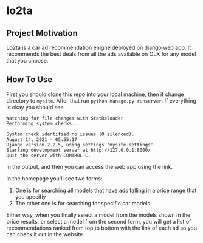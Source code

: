 # lo2ta
## Project Motivation
Lo2ta is a car ad recommendation enigne deployed on django web app. It recommends the best deals from all the ads available on OLX for any model that you choose. 

## How To Use
First you should clone this repo into your local machine, then if change directory to `mysite`. After that run `python manage.py runserver`. If everything is okay you should see
```
Watching for file changes with StatReloader
Performing system checks...

System check identified no issues (0 silenced).
August 14, 2021 - 05:55:17
Django version 2.2.5, using settings 'mysite.settings'
Starting development server at http://127.0.0.1:8000/
Quit the server with CONTROL-C.
```
in the output, and then you can access the web app using the link.

In the homepage you'll see two forms:
1. One is for searching all models that have ads falling in a price range that you specifiy
2. The other one is for searching for specific car models

Either way, when you finally select a model from the models shown in the price results, or select a model from the second form, you will get a list of recommendations ranked from top to bottom with the link of each ad so you can check it out in the website.


